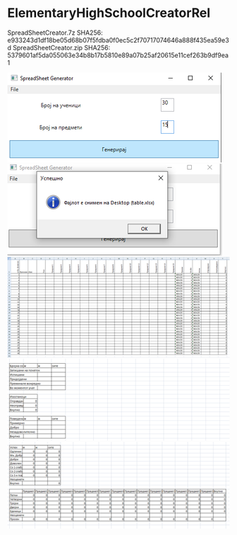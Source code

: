 # ElementaryHighSchoolCreatorRel

SpreadSheetCreator.7z SHA256: e933243d1df18be05d68b07f5fdba0f0ec5c2f70717074646a888f435ea59e3d
SpreadSheetCreator.zip SHA256: 5379601af5da055063e34b8b17b5810e89a07b25af20615e11cef263b9df9ea1

![alt text](https://github.com/TheGoodCook155/ElementaryHighSchoolCreatorRel/blob/main/2024-01-14_10h32_32.png)
![alt text](https://github.com/TheGoodCook155/ElementaryHighSchoolCreatorRel/blob/main/2024-01-14_10h32_42.png)
![alt text](https://github.com/TheGoodCook155/ElementaryHighSchoolCreatorRel/blob/main/2024-01-14_10h33_23.png)
![alt text](https://github.com/TheGoodCook155/ElementaryHighSchoolCreatorRel/blob/main/2024-01-14_10h33_38.png)
![alt text](https://github.com/TheGoodCook155/ElementaryHighSchoolCreatorRel/blob/main/2024-01-14_10h33_43.png)


